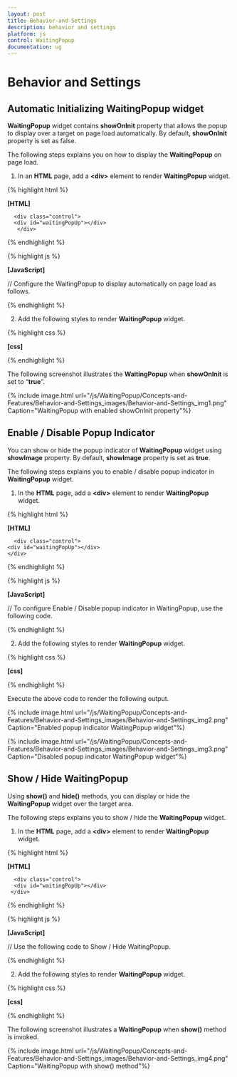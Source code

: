 ```yaml
---
layout: post
title: Behavior-and-Settings
description: behavior and settings
platform: js
control: WaitingPopup
documentation: ug
---
```


# Behavior and Settings

## Automatic Initializing WaitingPopup widget

**WaitingPopup** widget contains **showOnInit** property that allows the popup to display over a target on page load automatically. By default, **showOnInit** property is set as false.

The following steps explains you on how to display the **WaitingPopup** on page load.

1. In an **HTML** page, add a **&lt;div&gt;** element to render **WaitingPopup** widget.

{% highlight html %}

**[HTML]**

      <div class="control">               
      <div id="waitingPopUp"></div>            
       </div>  

{% endhighlight %}

{% highlight js %}


**[JavaScript]**

// Configure the WaitingPopup to display automatically on page load as follows.
        <script type="text/javascript">
         $(function () {
        // declaration
        $("#waitingPopUp").ejWaitingPopup({
            showOnInit: true,
        });
    });
</script>

{% endhighlight %}

2. Add the following styles to render **WaitingPopup** widget.



{% highlight css %}

**[css]**

<style type="text/css" class="cssStyles">
    #waitingPopUp {
        height: 320px;
        width: 600px;
    }
</style>


{% endhighlight %}



The following screenshot illustrates the **WaitingPopup** when **showOnInit** is set to “**true**”.

{% include image.html url="/js/WaitingPopup/Concepts-and-Features/Behavior-and-Settings_images/Behavior-and-Settings_img1.png" Caption="WaitingPopup with enabled showOnInit property"%}

## Enable / Disable Popup Indicator

You can show or hide the popup indicator of **WaitingPopup** widget using **showImage** property. By default, **showImage** property is set as **true**.

The following steps explains you to enable / disable popup indicator in **WaitingPopup** widget.

1. In the **HTML** page, add a **&lt;div&gt;** element to render **WaitingPopup** widget.

{% highlight html %}

**[HTML]**

      <div class="control">               
    <div id="waitingPopUp"></div>            
    </div>  

{% endhighlight %}

{% highlight js %}

**[JavaScript]**

// To configure Enable / Disable popup indicator in WaitingPopup, use the following code.
     <script type="text/javascript">
      Enable popup indicator:
      $(function () {
     // declaration
     $("#waitingPopUp").ejWaitingPopup({
        showOnInit: true,
        showImage: true,
         text: "Loading... Please wait..."
    });
});

      Disable popup indicator:
      $(function () {
      // declaration
      $("#waitingPopUp").ejWaitingPopup({
        showOnInit: true,
        showImage: false,
        text: "Loading... Please wait..."
    });
});
</script>

{% endhighlight %}

2. Add the following styles to render **WaitingPopup** widget.



{% highlight css %}

**[css]**

<style type="text/css" class="cssStyles">
    #waitingPopUp {
        height: 320px;
        width: 600px;
    }
</style>


{% endhighlight %}



Execute the above code to render the following output.

{% include image.html url="/js/WaitingPopup/Concepts-and-Features/Behavior-and-Settings_images/Behavior-and-Settings_img2.png" Caption="Enabled popup indicator WaitingPopup widget"%}

{% include image.html url="/js/WaitingPopup/Concepts-and-Features/Behavior-and-Settings_images/Behavior-and-Settings_img3.png" Caption="Disabled popup indicator WaitingPopup widget"%}

## Show / Hide WaitingPopup

Using **show()** and **hide()** methods, you can display or hide the **WaitingPopup** widget over the target area.

The following steps explains you to show / hide the **WaitingPopup** widget.

1. In the **HTML** page, add a **&lt;div&gt;** element to render **WaitingPopup** widget.

{% highlight html %}

**[HTML]**

      <div class="control">               
      <div id="waitingPopUp"></div>            
     </div>  

{% endhighlight %}

{% highlight js %}

**[JavaScript]**

// Use the following code to Show / Hide WaitingPopup.
    <script type="text/javascript">
Show WaitingPopup:
$(function () {
    $("#waitingPopUp").ejWaitingPopup();
    var popUpObj = $("#waitingPopUp").data("ejWaitingPopup");
    popUpObj.show();
});	

Hide WaitingPopup:
$(function () {
    $("#waitingPopUp").ejWaitingPopup();
    var popUpObj = $("#waitingPopUp").data("ejWaitingPopup");
    popUpObj.hide();
});
</script>
     
{% endhighlight %}

2. Add the following styles to render **WaitingPopup** widget.

{% highlight css %}

**[css]**
<style type="text/css" class="cssStyles">
    #waitingPopUp {
        height: 320px;
        width: 600px;
    }
</style>


{% endhighlight %}



The following screenshot illustrates a **WaitingPopup** when **show()** method is invoked.

{% include image.html url="/js/WaitingPopup/Concepts-and-Features/Behavior-and-Settings_images/Behavior-and-Settings_img4.png" Caption="WaitingPopup with show() method"%}

